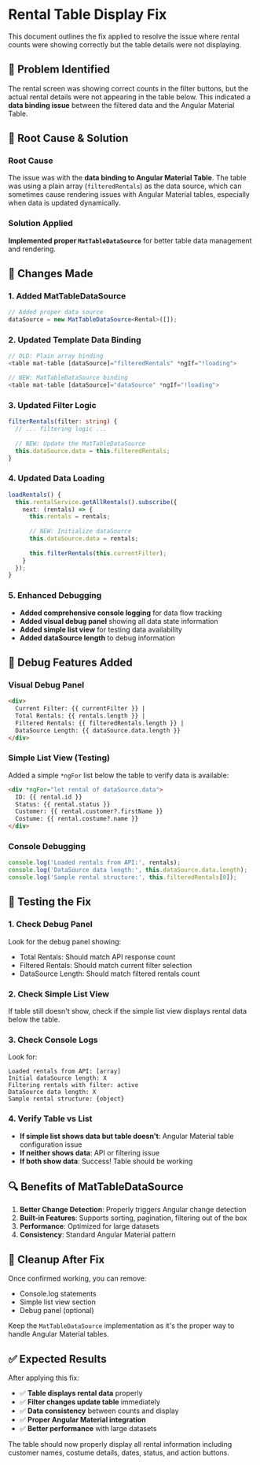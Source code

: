# Rental Table Display Fix

This document outlines the fix applied to resolve the issue where rental counts were showing correctly but the table details were not displaying.

## 🐛 Problem Identified

The rental screen was showing correct counts in the filter buttons, but the actual rental details were not appearing in the table below. This indicated a **data binding issue** between the filtered data and the Angular Material Table.

## 🔧 Root Cause & Solution

### **Root Cause**
The issue was with the **data binding to Angular Material Table**. The table was using a plain array (`filteredRentals`) as the data source, which can sometimes cause rendering issues with Angular Material tables, especially when data is updated dynamically.

### **Solution Applied**
**Implemented proper `MatTableDataSource`** for better table data management and rendering.

## 📝 Changes Made

### 1. **Added MatTableDataSource**
```typescript
// Added proper data source
dataSource = new MatTableDataSource<Rental>([]);
```

### 2. **Updated Template Data Binding**
```typescript
// OLD: Plain array binding
<table mat-table [dataSource]="filteredRentals" *ngIf="!loading">

// NEW: MatTableDataSource binding
<table mat-table [dataSource]="dataSource" *ngIf="!loading">
```

### 3. **Updated Filter Logic**
```typescript
filterRentals(filter: string) {
  // ... filtering logic ...
  
  // NEW: Update the MatTableDataSource
  this.dataSource.data = this.filteredRentals;
}
```

### 4. **Updated Data Loading**
```typescript
loadRentals() {
  this.rentalService.getAllRentals().subscribe({
    next: (rentals) => {
      this.rentals = rentals;
      
      // NEW: Initialize dataSource
      this.dataSource.data = rentals;
      
      this.filterRentals(this.currentFilter);
    }
  });
}
```

### 5. **Enhanced Debugging**
- **Added comprehensive console logging** for data flow tracking
- **Added visual debug panel** showing all data state information
- **Added simple list view** for testing data availability
- **Added dataSource length** to debug information

## 🎯 Debug Features Added

### **Visual Debug Panel**
```html
<div>
  Current Filter: {{ currentFilter }} | 
  Total Rentals: {{ rentals.length }} | 
  Filtered Rentals: {{ filteredRentals.length }} |
  DataSource Length: {{ dataSource.data.length }}
</div>
```

### **Simple List View (Testing)**
Added a simple `*ngFor` list below the table to verify data is available:
```html
<div *ngFor="let rental of dataSource.data">
  ID: {{ rental.id }}
  Status: {{ rental.status }}
  Customer: {{ rental.customer?.firstName }}
  Costume: {{ rental.costume?.name }}
</div>
```

### **Console Debugging**
```typescript
console.log('Loaded rentals from API:', rentals);
console.log('DataSource data length:', this.dataSource.data.length);
console.log('Sample rental structure:', this.filteredRentals[0]);
```

## 🧪 Testing the Fix

### **1. Check Debug Panel**
Look for the debug panel showing:
- Total Rentals: Should match API response count
- Filtered Rentals: Should match current filter selection
- DataSource Length: Should match filtered rentals count

### **2. Check Simple List View**
If table still doesn't show, check if the simple list view displays rental data below the table.

### **3. Check Console Logs**
Look for:
```
Loaded rentals from API: [array]
Initial dataSource length: X
Filtering rentals with filter: active
DataSource data length: X
Sample rental structure: {object}
```

### **4. Verify Table vs List**
- **If simple list shows data but table doesn't**: Angular Material table configuration issue
- **If neither shows data**: API or filtering issue
- **If both show data**: Success! Table should be working

## 🔍 Benefits of MatTableDataSource

1. **Better Change Detection**: Properly triggers Angular change detection
2. **Built-in Features**: Supports sorting, pagination, filtering out of the box
3. **Performance**: Optimized for large datasets
4. **Consistency**: Standard Angular Material pattern

## 🧹 Cleanup After Fix

Once confirmed working, you can remove:
- Console.log statements
- Simple list view section  
- Debug panel (optional)

Keep the `MatTableDataSource` implementation as it's the proper way to handle Angular Material tables.

## ✅ Expected Results

After applying this fix:
- ✅ **Table displays rental data** properly
- ✅ **Filter changes update table** immediately  
- ✅ **Data consistency** between counts and display
- ✅ **Proper Angular Material integration**
- ✅ **Better performance** with large datasets

The table should now properly display all rental information including customer names, costume details, dates, status, and action buttons.